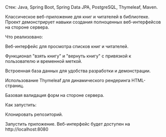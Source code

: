 Стек: Java, Spring Boot, Spring Data JPA, PostgreSQL, Thymeleaf, Maven.

Классическое веб-приложение для книг и читателей в библиотеке. Проект демонстрирует навыки создания полноценных веб-интерфейсов на стороне сервера.

Что реализовано:

Веб-интерфейс для просмотра списков книг и читателей.

Функционал "взять книгу" и "вернуть книгу" с привязкой к пользователю и временной меткой.

Встроенная база данных для удобства разработки и демонстрации.

Использование Thymeleaf для динамического рендеринга HTML-страниц.

Базовая валидация форм на стороне сервера.

Как запустить:

Клонировать репозиторий.

Запустить приложение. Веб-интерфейс будет доступен на http://localhost:8080

